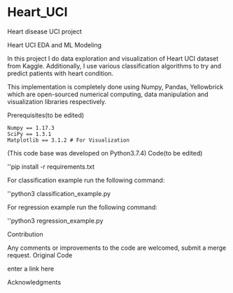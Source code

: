 # Heart_UCI
Heart disease UCI project

Heart UCI EDA and ML Modeling

In this project I do data exploration and visualization of Heart UCI dataset from Kaggle. Additionally, I use various classification algorithms to try and predict patients with heart condition.

This implementation is completely done using Numpy, Pandas, Yellowbrick which are open-sourced numerical computing, data manipulation and visualization libraries respectively.

Prerequisites(to be edited)

    Numpy == 1.17.3
    SciPy == 1.3.1
    Matplotlib == 3.1.2 # For Visualization

(This code base was developed on Python3.7.4)
Code(to be edited)

''pip install -r requirements.txt

For classification example run the following command:

''python3 classification_example.py

For regression example run the following command:

''python3 regression_example.py

Contribution

Any comments or improvements to the code are welcomed, submit a merge request.
Original Code

enter a link here

Acknowledgments